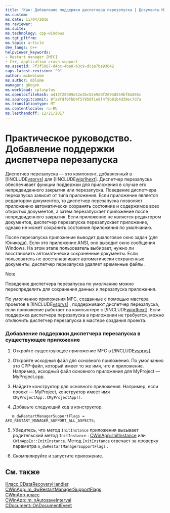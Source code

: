 ```yaml
---
title: "Как: Добавление поддержки диспетчера перезапуска | Документы Microsoft"
ms.custom: 
ms.date: 11/04/2016
ms.reviewer: 
ms.suite: 
ms.technology: cpp-windows
ms.tgt_pltfrm: 
ms.topic: article
dev_langs: C++
helpviewer_keywords:
- Restart manager [MFC]
- C++, application crash support
ms.assetid: 7f3f5867-d4bc-4ba8-b3c9-dc1e7be93642
caps.latest.revision: "9"
author: mikeblome
ms.author: mblome
manager: ghogen
ms.workload: cplusplus
ms.openlocfilehash: a413f28909a52e3bc82e9d8f2694d559bf8a885c
ms.sourcegitcommit: 8fa8fdf0fbb4f57950f1e8f4f9b81b4d39ec7d7a
ms.translationtype: MT
ms.contentlocale: ru-RU
ms.lasthandoff: 12/21/2017
---
```

# <a name="how-to-add-restart-manager-support"></a>Практическое руководство. Добавление поддержки диспетчера перезапуска
Диспетчер перезапуска — это компонент, добавленный в [!INCLUDE[vsprvs](../assembler/masm/includes/vsprvs_md.md)] для [!INCLUDE[wiprlhext](../c-runtime-library/reference/includes/wiprlhext_md.md)]. Диспетчер перезапуска обеспечивает функции поддержки для приложения в случае его непредвиденного закрытия или перезапуска. Поведение диспетчера перезапуска зависит от типа приложения. Если приложение является редактором документов, то диспетчер перезапуска позволяет приложению автоматически сохранять состояние и содержимое всех открытых документов, а затем перезапускает приложение после непредвиденного закрытия. Если приложение не является редактором документов, диспетчер перезапуска перезапускает приложение, однако не может сохранить состояние приложения по умолчанию.  
  
 После перезапуска приложение выводит диалоговое окно задач (для Юникода). Если это приложение ANSI, оно выводит окно сообщения Windows. На этом этапе пользователь выбирает, нужно ли восстановить автоматически сохраненные документы. Если пользователь не восстанавливает автоматически сохраненные документы, диспетчер перезапуска удаляет временные файлы.  
  
> [!NOTE]
>  Поведение диспетчера перезапуска по умолчанию можно переопределить для сохранения данных и перезапуска приложения.  
  
 По умолчанию приложения MFC, созданные с помощью мастера проектов в [!INCLUDE[vsprvs](../assembler/masm/includes/vsprvs_md.md)] , поддерживают диспетчер перезапуска, если приложение работает на компьютере с [!INCLUDE[wiprlhext](../c-runtime-library/reference/includes/wiprlhext_md.md)]. Если поддержка диспетчера перезапуска в приложении не требуется, можно отключить диспетчер перезапуска в мастере создания проекта.  
  
### <a name="to-add-support-for-the-restart-manager-to-an-existing-application"></a>Добавление поддержки диспетчера перезапуска в существующее приложение  
  
1.  Откройте существующее приложение MFC в [!INCLUDE[vsprvs](../assembler/masm/includes/vsprvs_md.md)].  
  
2.  Откройте исходный файл для основного приложения. По умолчанию это CPP-файл, который имеет то же имя, что и приложение. Например, исходный файл основного приложения для MyProject — MyProject.cpp.  
  
3.  Найдите конструктор для основного приложения. Например, если проект — MyProject, конструктор имеет имя `CMyProjectApp::CMyProjectApp()`.  
  
4.  Добавьте следующий код в конструктор.  
  
 ```  
    m_dwRestartManagerSupportFlags = AFX_RESTART_MANAGER_SUPPORT_ALL_ASPECTS;  
 ```  
  
5.  Убедитесь, что метод `InitInstance` приложения вызывает родительский метод `InitInstance` : [CWinApp::InitInstance](../mfc/reference/cwinapp-class.md#initinstance) или `CWinAppEx::InitInstance`. Метод `InitInstance` отвечает за проверку параметра `m_dwRestartManagerSupportFlags` .  
  
6.  Скомпилируйте и запустите приложение.  
  
## <a name="see-also"></a>См. также  
 [Класс CDataRecoveryHandler](../mfc/reference/cdatarecoveryhandler-class.md)   
 [CWinApp::m_dwRestartManagerSupportFlags](../mfc/reference/cwinapp-class.md#m_dwrestartmanagersupportflags)   
 [CWinApp-класс](../mfc/reference/cwinapp-class.md)   
 [CWinApp::m_nAutosaveInterval](../mfc/reference/cwinapp-class.md#m_nautosaveinterval)   
 [CDocument::OnDocumentEvent](../mfc/reference/cdocument-class.md#ondocumentevent)

